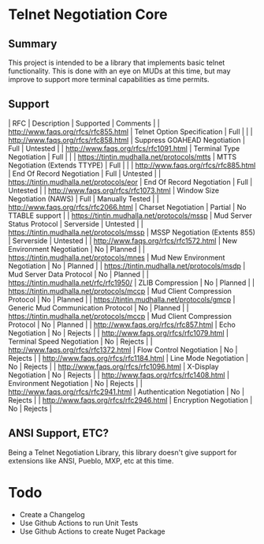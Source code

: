 # Telnet Negotiation Core
## Summary
This project is intended to be a library that implements basic telnet functionality. 
This is done with an eye on MUDs at this time, but may improve to support more terminal capabilities as time permits.

## Support
| RFC                                         | Description                        | Supported  | Comments          |
| http://www.faqs.org/rfcs/rfc855.html        | Telnet Option Specification        | Full       |                   |
| http://www.faqs.org/rfcs/rfc858.html        | Suppress GOAHEAD Negotiation       | Full       | Untested          |
| http://www.faqs.org/rfcs/rfc1091.html       | Terminal Type Negotiation          | Full       |                   |
| https://tintin.mudhalla.net/protocols/mtts  | MTTS Negotiation (Extends TTYPE)   | Full       |                   |
| http://www.faqs.org/rfcs/rfc885.html        | End Of Record Negotiation          | Full       | Untested          |
| https://tintin.mudhalla.net/protocols/eor   | End Of Record Negotiation          | Full       | Untested          |
| http://www.faqs.org/rfcs/rfc1073.html       | Window Size Negotiation (NAWS)     | Full       | Manually Tested   |
| http://www.faqs.org/rfcs/rfc2066.html       | Charset Negotiation                | Partial    | No TTABLE support |
| https://tintin.mudhalla.net/protocols/mssp  | Mud Server Status Protocol         | Serverside | Untested          |
| https://tintin.mudhalla.net/protocols/mssp  | MSSP Negotiation (Extents 855)     | Serverside | Untested          |
| http://www.faqs.org/rfcs/rfc1572.html       | New Environment Negotiation        | No         | Planned           |
| https://tintin.mudhalla.net/protocols/mnes  | Mud New Environment Negotiation    | No         | Planned           |
| https://tintin.mudhalla.net/protocols/msdp  | Mud Server Data Protocol           | No         | Planned           |
| https://tintin.mudhalla.net/rfc/rfc1950/    | ZLIB Compression                   | No         | Planned           |
| https://tintin.mudhalla.net/protocols/mccp  | Mud Client Compression Protocol 	 | No         | Planned           |
| https://tintin.mudhalla.net/protocols/gmcp  | Generic Mud Communication Protocol | No         | Planned           |
| https://tintin.mudhalla.net/protocols/mccp  | Mud Client Compression Protocol	   | No         | Planned           |
| http://www.faqs.org/rfcs/rfc857.html        | Echo Negotiation                   | No         | Rejects           |
| http://www.faqs.org/rfcs/rfc1079.html       | Terminal Speed Negotiation         | No         | Rejects           |
| http://www.faqs.org/rfcs/rfc1372.html       | Flow Control Negotiation           | No         | Rejects           |
| http://www.faqs.org/rfcs/rfc1184.html       | Line Mode Negotiation              | No         | Rejects           |
| http://www.faqs.org/rfcs/rfc1096.html       | X-Display Negotiation              | No         | Rejects           |
| http://www.faqs.org/rfcs/rfc1408.html       | Environment Negotiation            | No         | Rejects           |
| http://www.faqs.org/rfcs/rfc2941.html       | Authentication Negotiation         | No         | Rejects           |
| http://www.faqs.org/rfcs/rfc2946.html       | Encryption Negotiation             | No         | Rejects           |

## ANSI Support, ETC?
Being a Telnet Negotiation Library, this library doesn't give support for extensions like ANSI, Pueblo, MXP, etc at this time.

# Todo
* Create a Changelog
* Use Github Actions to run Unit Tests
* Use Github Actions to create Nuget Package